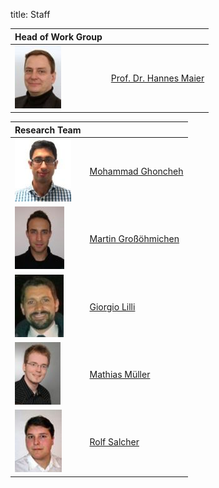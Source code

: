 title: Staff


|Head of Work Group|                       |
|------------------|-----------------------|
|[![Picture Hannes Maier](staff/HMA_small.jpg)](staff/hma.html "Prof. Dr. phil. nat. Hannes Maier")|[Prof. Dr. Hannes Maier](staff/hma.html "Prof. Dr. phil. nat. Hannes Maier")|
										
																						

														

|Research Team     |                       |
|------------------|-----------------------|
|[![Picture Mohammad Ghoncheh](staff/MGH_small.jpg)](staff/mgh.html "Mohammad Ghoncheh")|	[Mohammad Ghoncheh](staff/mgh.html "Mohammad Ghoncheh")|
|[![Picture Martin Großöhmichen](staff/MGR_small.jpg)](staff/mgr.html "Martin Großöhmichen")|	[Martin Großöhmichen](staff/mgr.html "Martin Großöhmichen")|
|[![Picture Giorgio Lilli](staff/GLI_small.jpg)](staff/gli.html "Giorgio Lilli")|	[Giorgio Lilli](staff/gli.html "Giorgio Lilli")|
|[![Picture Mathias Müller](staff/MMU_small.jpg)](staff/mmu.html "Mathias Müller")|	[Mathias Müller](staff/mmu.html "Mathias Müller ")|
|[![Picture Rolf Salcher](staff/RSA_small.jpg)](staff/rsa.html "Rolf Salcher")| [Rolf Salcher](staff/rsa.html "Rolf Salcher")|







 



